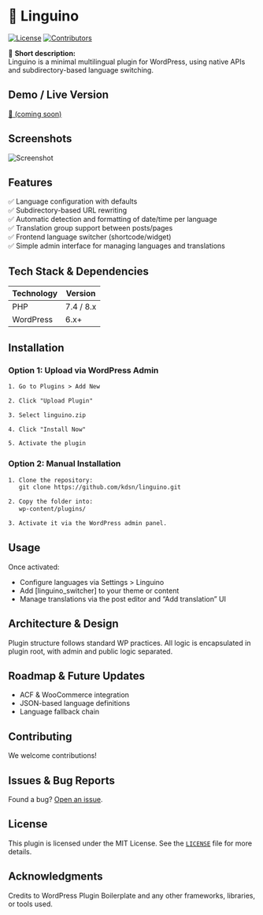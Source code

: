 # 📌 Linguino

[![License](https://img.shields.io/github/license/kdsn/plugin-template)](LICENSE)
[![Contributors](https://img.shields.io/github/contributors/kdsn/plugin-template)](https://github.com/kdsn/plugin-template/graphs/contributors)

🔹 **Short description:**  
Linguino is a minimal multilingual plugin for WordPress, using native APIs and subdirectory-based language switching.

## **Demo / Live Version**
[🔗 (coming soon)](https://kdsn.dk) 

## **Screenshots**
![Screenshot](docs/screenshot1.png)  

## Features
  ✅ Language configuration with defaults <br>
  ✅ Subdirectory-based URL rewriting <br>
  ✅ Automatic detection and formatting of date/time per language <br>
  ✅ Translation group support between posts/pages <br>
  ✅ Frontend language switcher (shortcode/widget) <br>
  ✅ Simple admin interface for managing languages and translations <br>

## Tech Stack & Dependencies
| Technology | Version  |
|-----------|-----------|
| PHP       | 7.4 / 8.x |
| WordPress | 6.x+      |

## Installation

### Option 1: Upload via WordPress Admin
```txt
1. Go to Plugins > Add New

2. Click "Upload Plugin"

3. Select linguino.zip

4. Click "Install Now"

5. Activate the plugin

```

### Option 2: Manual Installation
```txt
1. Clone the repository:
   git clone https://github.com/kdsn/linguino.git

2. Copy the folder into:
   wp-content/plugins/

3. Activate it via the WordPress admin panel.

```

## Usage
Once activated:
- Configure languages via Settings > Linguino
- Add [linguino_switcher] to your theme or content
- Manage translations via the post editor and “Add translation” UI

## Architecture & Design
Plugin structure follows standard WP practices.
All logic is encapsulated in plugin root, with admin and public logic separated.

## Roadmap & Future Updates
- ACF & WooCommerce integration
- JSON-based language definitions
- Language fallback chain

## Contributing
We welcome contributions!

## Issues & Bug Reports
Found a bug? [Open an issue](https://github.com/kdsn/linguino/issues).

## License
This plugin is licensed under the MIT License.
See the [`LICENSE`](LICENSE)   file for more details.

## Acknowledgments
Credits to WordPress Plugin Boilerplate and any other frameworks, libraries, or tools used.
